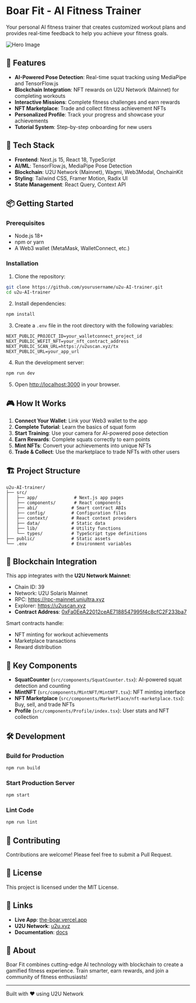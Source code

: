 # Boar Fit - AI Fitness Trainer

Your personal AI fitness trainer that creates customized workout plans and provides real-time feedback to help you achieve your fitness goals.

![Hero Image](https://the-boar.vercel.app/hero.png)

## 🌟 Features

- **AI-Powered Pose Detection**: Real-time squat tracking using MediaPipe and TensorFlow.js
- **Blockchain Integration**: NFT rewards on U2U Network (Mainnet) for completing workouts
- **Interactive Missions**: Complete fitness challenges and earn rewards
- **NFT Marketplace**: Trade and collect fitness achievement NFTs
- **Personalized Profile**: Track your progress and showcase your achievements
- **Tutorial System**: Step-by-step onboarding for new users

## 🚀 Tech Stack

- **Frontend**: Next.js 15, React 18, TypeScript
- **AI/ML**: TensorFlow.js, MediaPipe Pose Detection
- **Blockchain**: U2U Network (Mainnet), Wagmi, Web3Modal, OnchainKit
- **Styling**: Tailwind CSS, Framer Motion, Radix UI
- **State Management**: React Query, Context API

## 📦 Getting Started

### Prerequisites

- Node.js 18+
- npm or yarn
- A Web3 wallet (MetaMask, WalletConnect, etc.)

### Installation

1. Clone the repository:
```bash
git clone https://github.com/yourusername/u2u-AI-trainer.git
cd u2u-AI-trainer
```

2. Install dependencies:
```bash
npm install
```

3. Create a `.env` file in the root directory with the following variables:
```env
NEXT_PUBLIC_PROJECT_ID=your_walletconnect_project_id
NEXT_PUBLIC_WEFIT_NFT=your_nft_contract_address
NEXT_PUBLIC_SCAN_URL=https://u2uscan.xyz/tx
NEXT_PUBLIC_URL=your_app_url
```

4. Run the development server:
```bash
npm run dev
```

5. Open [http://localhost:3000](http://localhost:3000) in your browser.

## 🎮 How It Works

1. **Connect Your Wallet**: Link your Web3 wallet to the app
2. **Complete Tutorial**: Learn the basics of squat form
3. **Start Training**: Use your camera for AI-powered pose detection
4. **Earn Rewards**: Complete squats correctly to earn points
5. **Mint NFTs**: Convert your achievements into unique NFTs
6. **Trade & Collect**: Use the marketplace to trade NFTs with other users

## 🏗️ Project Structure

```
u2u-AI-trainer/
├── src/
│   ├── app/              # Next.js app pages
│   ├── components/       # React components
│   ├── abi/             # Smart contract ABIs
│   ├── config/          # Configuration files
│   ├── context/         # React context providers
│   ├── data/            # Static data
│   ├── lib/             # Utility functions
│   └── types/           # TypeScript type definitions
├── public/              # Static assets
└── .env                 # Environment variables
```

## 🔗 Blockchain Integration

This app integrates with the **U2U Network Mainnet**:
- Chain ID: 39
- Network: U2U Solaris Mainnet
- RPC: https://rpc-mainnet.uniultra.xyz
- Explorer: https://u2uscan.xyz
- **Contract Address**: [0xFa0EeA22012ceAE7188547995f4c8cfC2F233ba7](https://u2uscan.xyz/address/0xFa0EeA22012ceAE7188547995f4c8cfC2F233ba7)

Smart contracts handle:
- NFT minting for workout achievements
- Marketplace transactions
- Reward distribution

## 🎯 Key Components

- **SquatCounter** (`src/components/SquatCounter.tsx`): AI-powered squat detection and counting
- **MintNFT** (`src/components/MintNFT/MintNFT.tsx`): NFT minting interface
- **NFT Marketplace** (`src/components/MarketPlace/nft-marketplace.tsx`): Buy, sell, and trade NFTs
- **Profile** (`src/components/Profile/index.tsx`): User stats and NFT collection

## 🛠️ Development

### Build for Production
```bash
npm run build
```

### Start Production Server
```bash
npm start
```

### Lint Code
```bash
npm run lint
```

## 🤝 Contributing

Contributions are welcome! Please feel free to submit a Pull Request.

## 📄 License

This project is licensed under the MIT License.

## 🔗 Links

- **Live App**: [the-boar.vercel.app](https://the-boar.vercel.app)
- **U2U Network**: [u2u.xyz](https://u2u.xyz)
- **Documentation**: [docs](https://github.com/yourusername/u2u-AI-trainer/wiki)


## 💪 About

Boar Fit combines cutting-edge AI technology with blockchain to create a gamified fitness experience. Train smarter, earn rewards, and join a community of fitness enthusiasts!

---

Built with ❤️ using U2U Network 
